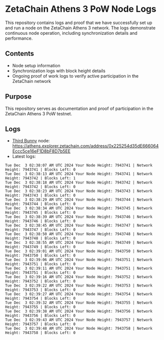 # ZetaChain Athens 3 PoW Node Logs
This repository contains logs and proof that we have successfully set up and run a node on the ZetaChain Athens 3 network. The logs demonstrate continuous node operation, including synchronization details and performance.

## Contents
- Node setup information
- Synchronization logs with block height details
- Ongoing proof of work logs to verify active participation in the ZetaChain network

## Purpose
This repository serves as documentation and proof of participation in the ZetaChain Athens 3 PoW testnet.

## Logs

- [Third Bunny](https://thirdbunny.xyz/) node: https://athens.explorer.zetachain.com/address/0x225254d35dE666064Eccc5ce16eF1D8bF8D7b5EE
- Latest logs:
```
Tue Dec  3 02:38:07 AM UTC 2024 Your Node Height: 7943741 | Network Height: 7943741 | Blocks Left: 0
Tue Dec  3 02:38:13 AM UTC 2024 Your Node Height: 7943741 | Network Height: 7943742 | Blocks Left: 1
Tue Dec  3 02:38:18 AM UTC 2024 Your Node Height: 7943742 | Network Height: 7943742 | Blocks Left: 0
Tue Dec  3 02:38:23 AM UTC 2024 Your Node Height: 7943743 | Network Height: 7943743 | Blocks Left: 0
Tue Dec  3 02:38:29 AM UTC 2024 Your Node Height: 7943744 | Network Height: 7943744 | Blocks Left: 0
Tue Dec  3 02:38:34 AM UTC 2024 Your Node Height: 7943745 | Network Height: 7943745 | Blocks Left: 0
Tue Dec  3 02:38:39 AM UTC 2024 Your Node Height: 7943746 | Network Height: 7943746 | Blocks Left: 0
Tue Dec  3 02:38:45 AM UTC 2024 Your Node Height: 7943747 | Network Height: 7943747 | Blocks Left: 0
Tue Dec  3 02:38:50 AM UTC 2024 Your Node Height: 7943748 | Network Height: 7943748 | Blocks Left: 0
Tue Dec  3 02:38:55 AM UTC 2024 Your Node Height: 7943749 | Network Height: 7943749 | Blocks Left: 0
Tue Dec  3 02:39:01 AM UTC 2024 Your Node Height: 7943750 | Network Height: 7943750 | Blocks Left: 0
Tue Dec  3 02:39:06 AM UTC 2024 Your Node Height: 7943751 | Network Height: 7943751 | Blocks Left: 0
Tue Dec  3 02:39:11 AM UTC 2024 Your Node Height: 7943751 | Network Height: 7943751 | Blocks Left: 0
Tue Dec  3 02:39:16 AM UTC 2024 Your Node Height: 7943752 | Network Height: 7943752 | Blocks Left: 0
Tue Dec  3 02:39:22 AM UTC 2024 Your Node Height: 7943753 | Network Height: 7943753 | Blocks Left: 0
Tue Dec  3 02:39:27 AM UTC 2024 Your Node Height: 7943754 | Network Height: 7943754 | Blocks Left: 0
Tue Dec  3 02:39:32 AM UTC 2024 Your Node Height: 7943755 | Network Height: 7943755 | Blocks Left: 0
Tue Dec  3 02:39:38 AM UTC 2024 Your Node Height: 7943756 | Network Height: 7943756 | Blocks Left: 0
Tue Dec  3 02:39:43 AM UTC 2024 Your Node Height: 7943757 | Network Height: 7943757 | Blocks Left: 0
Tue Dec  3 02:39:48 AM UTC 2024 Your Node Height: 7943758 | Network Height: 7943758 | Blocks Left: 0
```
